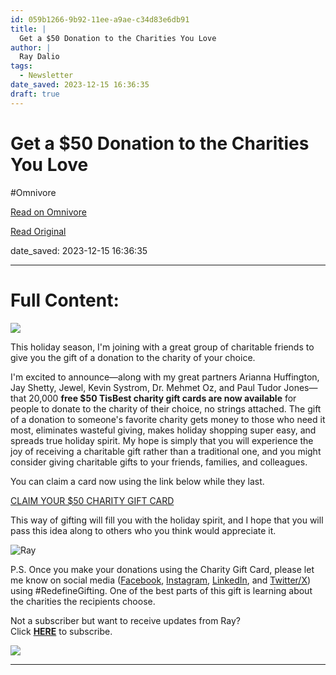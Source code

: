 ```yaml
---
id: 059b1266-9b92-11ee-a9ae-c34d83e6db91
title: |
  Get a $50 Donation to the Charities You Love
author: |
  Ray Dalio
tags:
  - Newsletter
date_saved: 2023-12-15 16:36:35
draft: true
---
```


# Get a $50 Donation to the Charities You Love
#Omnivore

[Read on Omnivore](https://omnivore.app/me/get-a-50-donation-to-the-charities-you-love-18c6f68e7ff)

[Read Original](https://omnivore.app/no_url?q=87f00983-1fe3-47a7-8954-f6c930f9596d)

date_saved: 2023-12-15 16:36:35


--- 

# Full Content: 

[ ![](https://proxy-prod.omnivore-image-cache.app/564x0,sixTw81doTdRg6-AFYSC7ZGuvTPgBsVPbWkXGYqanxTM/https://mcusercontent.com/f817138263fa3d3dec4ad231d/images/37dd3e26-5d29-eba3-d72e-e72143469f0b.png) ](https://principles.us13.list-manage.com/track/click?u=f817138263fa3d3dec4ad231d&id=4dea877b85&e=bc6bf78208) 

This holiday season, I'm joining with a great group of charitable friends to give you the gift of a donation to the charity of your choice.

I'm excited to announce—along with my great partners Arianna Huffington, Jay Shetty, Jewel, Kevin Systrom, Dr. Mehmet Oz, and Paul Tudor Jones—that 20,000 **free $50 TisBest charity gift cards are now available** for people to donate to the charity of their choice, no strings attached. The gift of a donation to someone's favorite charity gets money to those who need it most, eliminates wasteful giving, makes holiday shopping super easy, and spreads true holiday spirit. My hope is simply that you will experience the joy of receiving a charitable gift rather than a traditional one, and you might consider giving charitable gifts to your friends, families, and colleagues.

You can claim a card now using the link below while they last.

[CLAIM YOUR $50 CHARITY GIFT CARD](https://principles.us13.list-manage.com/track/click?u=f817138263fa3d3dec4ad231d&id=31a9b32ee6&e=bc6bf78208 "CLAIM YOUR $50 CHARITY GIFT CARD") 

 This way of gifting will fill you with the holiday spirit, and I hope that you will pass this idea along to others who you think would appreciate it. 

![Ray](https://proxy-prod.omnivore-image-cache.app/35x60,sBV54qAhXAAW1065aNdmAzI3A7ZOhHvyCszJt5Wvygqs/https://gallery.mailchimp.com/f817138263fa3d3dec4ad231d/images/421ebd35-2b83-4032-8d52-869abf3d9f92.png)

P.S. Once you make your donations using the Charity Gift Card, please let me know on social media ([Facebook](https://principles.us13.list-manage.com/track/click?u=f817138263fa3d3dec4ad231d&id=8c4154e922&e=bc6bf78208), [Instagram](https://principles.us13.list-manage.com/track/click?u=f817138263fa3d3dec4ad231d&id=886fbf2feb&e=bc6bf78208), [LinkedIn](https://principles.us13.list-manage.com/track/click?u=f817138263fa3d3dec4ad231d&id=4ea8c32cd4&e=bc6bf78208), and [Twitter/X](https://principles.us13.list-manage.com/track/click?u=f817138263fa3d3dec4ad231d&id=cb74feb3ca&e=bc6bf78208)) using #RedefineGifting. One of the best parts of this gift is learning about the charities the recipients choose.

Not a subscriber but want to receive updates from Ray?  
Click [**HERE**](https://principles.us13.list-manage.com/subscribe?u=f817138263fa3d3dec4ad231d&id=08ee8ce394) to subscribe.

![](https://proxy-prod.omnivore-image-cache.app/120x0,sHGcLRJWnt7f0MXjVwaOrK6Ci-HS41ScUZZG1MEzPk8k/https://gallery.mailchimp.com/f817138263fa3d3dec4ad231d/images/b2631a62-d79a-4605-8484-828fa0ce4981.png) 

---

